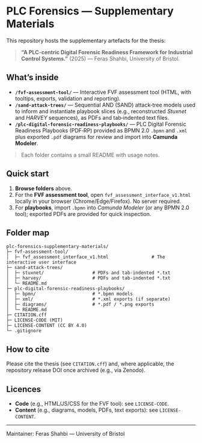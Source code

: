 # PLC Forensics — Supplementary Materials

This repository hosts the supplementary artefacts for the thesis:

> **“A PLC-centric Digital Forensic Readiness Framework for Industrial Control Systems.”** (2025) — Feras Shahbi, University of Bristol.

## What’s inside

- **`/fvf-assessment-tool/`** — Interactive FVF assessment tool (HTML, with tooltips, exports, validation and reporting).  
- **`/sand-attack-trees/`** — Sequential AND (SAND) attack‑tree models used to inform and instantiate playbook slices (e.g., reconstructed *Stuxnet* and *HARVEY* sequences), as PDFs and tab‑indented text files.  
- **`/plc-digital-forensic-readiness-playbooks/`** — PLC Digital Forensic Readiness Playbooks (PDF‑RP) provided as BPMN 2.0 `.bpmn` and `.xml` plus exported `.pdf` diagrams for review and import into **Camunda Modeler**.

> Each folder contains a small README with usage notes.

## Quick start

1. **Browse folders** above.  
2. For the **FVF assessment tool**, open `fvf_assessment_interface_v1.html` locally in your browser (Chrome/Edge/Firefox). No server required.  
3. For **playbooks**, import `.bpmn` into *Camunda Modeler* (or any BPMN 2.0 tool); exported PDFs are provided for quick inspection.

## Folder map

```
plc-forensics-supplementary-materials/
├─ fvf-assessment-tool/
│  ├─ fvf_assessment_interface_v1.html                # The interactive user interface 
├─ sand-attack-trees/
│  ├─ stuxnet/                  # PDFs and tab-indented *.txt
│  ├─ harvey/                   # PDFs and tab-indented *.txt
│  └─ README.md
├─ plc-digital-forensic-readiness-playbooks/
│  ├─ bpmn/                     # *.bpmn models
│  ├─ xml/                      # *.xml exports (if separate)
│  ├─ diagrams/                 # *.pdf / *.png exports
│  └─ README.md
├─ CITATION.cff
├─ LICENSE-CODE (MIT)
├─ LICENSE-CONTENT (CC BY 4.0)
└─ .gitignore
```

## How to cite

Please cite the thesis (see `CITATION.cff`) and, where applicable, the repository release DOI once archived (e.g., via Zenodo).

## Licences

- **Code** (e.g., HTML/JS/CSS for the FVF tool): see `LICENSE-CODE`.  
- **Content** (e.g., diagrams, models, PDFs, text exports): see `LICENSE-CONTENT`.

---

Maintainer: Feras Shahbi — University of Bristol
